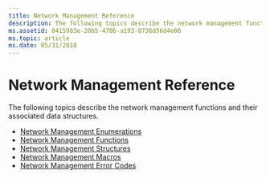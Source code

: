```yaml
---
title: Network Management Reference
description: The following topics describe the network management functions and their associated data structures.
ms.assetid: 0415983e-20b5-4706-a193-8736d56d4e08
ms.topic: article
ms.date: 05/31/2018
---
```


# Network Management Reference

The following topics describe the network management functions and their associated data structures.

-   [Network Management Enumerations](network-management-enumerations.md)
-   [Network Management Functions](network-management-functions.md)
-   [Network Management Structures](network-management-structures.md)
-   [Network Management Macros](network-management-macros.md)
-   [Network Management Error Codes](network-management-error-codes.md)

 

 




